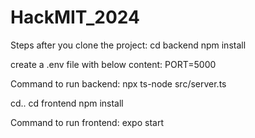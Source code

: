# HackMIT_2024

Steps after you clone the project:
cd backend
npm install

create a .env file with below content:
PORT=5000

Command to run backend:
npx ts-node src/server.ts

cd..
cd frontend
npm install

Command to run frontend:
expo start

